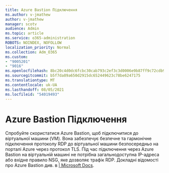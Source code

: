 ```yaml
---
title: Azure Bastion Підключення
ms.author: v-jmathew
author: v-jmathew
manager: scotv
audience: Admin
ms.topic: article
ms.service: o365-administration
ROBOTS: NOINDEX, NOFOLLOW
localization_priority: Normal
ms.collection: Adm_O365
ms.custom:
- "9005201"
- "9016"
ms.openlocfilehash: 8bc20c4d0dc6fcbc30cab793c2ef3c3d0006e9b87ff9c72cdb9ad27a5f2080ef
ms.sourcegitcommit: b5f7da89a650d2915dc652449623c78be6247175
ms.translationtype: MT
ms.contentlocale: uk-UA
ms.lasthandoff: 08/05/2021
ms.locfileid: "54019493"
---
```

# <a name="azure-bastion-connect"></a>Azure Bastion Підключення

Спробуйте скористатися Azure Bastion, щоб підключитися до віртуальної машини (VM). Вона забезпечує безпечне та гармонічне підключення протоколу RDP до віртуальної машини безпосередньо на порталі Azure через протокол TLS. Під час підключення через Azure Bastion на віртуальній машині не потрібна загальнодоступна IP-адреса або вхідне правило NSG, яке дозволяє трафік RDP. Докладні відомості про Azure Bastion див. в [| Microsoft Docs](https://docs.microsoft.com/azure/bastion/bastion-overview).
